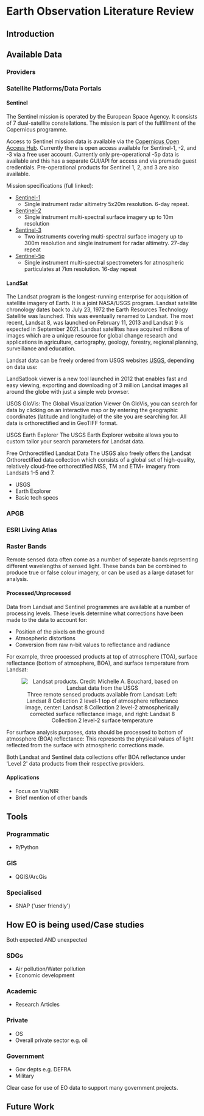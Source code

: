 # Earth Observation Literature Review

## Introduction

## Available Data

### Providers

### Satellite Platforms/Data Portals

#### Sentinel

The Sentinel mission is operated by the European Space Agency. It consists of 7 dual-satellite constellations. The mission is part of the fulfillment of the Copernicus programme.

Access to Sentinel mission data is available via the <a href="https://scihub.copernicus.eu/" target="_blank">Copernicus Open Access Hub</a>. Currently there is open access available for Sentinel-1, -2, and -3 via a free user account. Currently only pre-operational -5p data is available and this has a separate GUI/API for access and via premade guest credentials. Pre-operational products for Sentinel 1, 2, and 3 are also available.

Mission specifications (full linked):
* <a href="https://sentinel.esa.int/web/sentinel/missions/sentinel-1" target="_blank">Sentinel-1</a>
  * Single instrument radar altimetry 5x20m resolution. 6-day repeat.
* <a href="https://sentinel.esa.int/web/sentinel/missions/sentinel-2" target="_blank">Sentinel-2</a>
  * Single instrument multi-spectral surface imagery up to 10m resolution
* <a href="https://sentinel.esa.int/web/sentinel/missions/sentinel-3" target="_blank">Sentinel-3</a>
  * Two instruments covering multi-spectral surface imagery up to 300m resolution and single instrument for radar altimetry. 27-day repeat
* <a href="https://sentinel.esa.int/web/sentinel/missions/sentinel-5p" target="_blank">Sentinel-5p</a>
  * Single instrument multi-spectral spectrometers for atmospheric particulates at 7km resolution. 16-day repeat

#### LandSat
The Landsat program is the longest-running enterprise for acquisition of satellite imagery of Earth. It is a joint NASA/USGS program. Landsat satellite chronology dates back to July 23, 1972 the Earth Resources Technology Satellite was launched. This was eventually renamed to Landsat. The most recent, Landsat 8, was launched on February 11, 2013 and Landsat 9 is expected in September 2021. Landsat satellites have acquired millions of images which are a unique resource for global change research and applications in  agriculture, cartography, geology, forestry, regional planning, surveillance and education. 

Landsat data can be freely ordered from USGS websites <a href="https://landsat.gsfc.nasa.gov/data/where-get-data" target="_blank">USGS</a>, depending on data use:

LandSatlook viewer is a new tool launched in 2012 that enables fast and easy viewing, exporting and downloading of 3 million Landsat images all around the globe with just a simple web browser.

USGS GloVis: The Global Visualization Viewer
On GloVis, you can search for data by clicking on an interactive map or by entering the geographic coordinates (latitude and longitude) of the site you are searching for. All data is orthorectified and in GeoTIFF format.

USGS Earth Explorer 
The USGS Earth Explorer website allows you to custom tailor your search parameters for Landsat data.


Free Orthorectified Landsat Data
The USGS also freely offers the Landsat Orthorectified data collection which consists of a global set of high-quality, relatively cloud-free orthorectified MSS, TM and ETM+ imagery from Landsats 1-5 and 7.



* USGS
* Earth Explorer
* Basic tech specs

### APGB

### ESRI Living Atlas

### Raster Bands

Remote sensed data often come as a number of seperate bands reprsenting different wavelengths of sensed light. These bands ban be combined to produce true or false colour imagery, or can be used as a large dataset for analysis.

#### Processed/Unprocessed

Data from Landsat and Sentinel programmes are available at a number of processing levels. These levels determine what corrections have been made to the data to account for:

* Position of the pixels on the ground
* Atmospheric distortions
* Conversion from raw n-bit values to reflectance and radiance

For example, three processed products at top of atmosphere (TOA), surface reflectance (bottom of atmosphere, BOA), and surface temperature from Landsat:

<figure align="center">
 <img src="/C2_L8_140041_20130503.png" alt="Landsat products. Credit: Michelle A. Bouchard, based on Landsat data from the USGS">
 <figcaption>Three remote sensed products available from Landsat: Left: Landsat 8 Collection 2 level-1 top of atmosphere reflectance image, center: Landsat 8 Collection 2 level-2 atmospherically corrected surface reflectance image, and right: Landsat 8 Collection 2 level-2 surface temperature</figcaption>
</figure>

For surface analysis purposes, data should be processed to bottom of atmosphere (BOA) reflectance: This represents the physical values of light reflected from the surface with atmospheric corrections made.

Both Landsat and Sentinel data collections offer BOA reflectance under 'Level 2' data products from their respective providers.

#### Applications

* Focus on Vis/NIR
* Brief mention of other bands

## Tools

### Programmatic

* R/Python

### GIS

* QGIS/ArcGis

### Specialised

* SNAP ('user friendly')

## How EO is being used/Case studies

Both expected AND unexpected

### SDGs

* Air pollution/Water pollution
* Economic development

### Academic

* Research Articles

### Private

* OS
* Overall private sector e.g. oil

### Government

* Gov depts e.g. DEFRA
* Military

Clear case for use of EO data to support many government projects.

## Future Work
